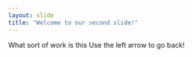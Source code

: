 ```yaml
---
layout: slide
title: "Welcome to our second slide!"
---
```

What sort of work is this
Use the left arrow to go back!